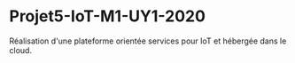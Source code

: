 # Projet5-IoT-M1-UY1-2020
 Réalisation d'une plateforme  orientée services pour IoT et hébergée dans le cloud.
